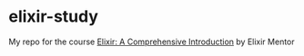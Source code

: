 # elixir-study

My repo for the course [Elixir: A Comprehensive Introduction](https://youtube.com/playlist?list=PL2Rv8vpZJz4yFKklhZAAaKCcM1z6WQ_K-) by Elixir Mentor
